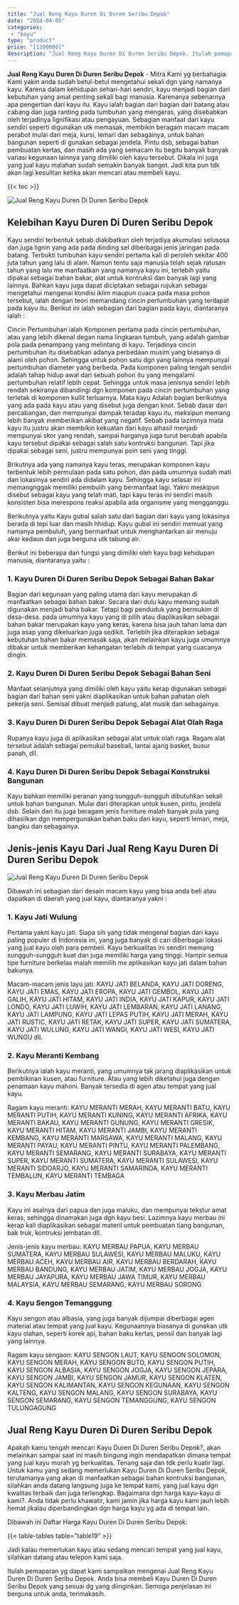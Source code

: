 ```yaml
---
title: "Jual Reng Kayu Duren Di Duren Seribu Depok"
date: "2024-04-05"
categories:
 - "kayu"
type: "product"
price: "[1200000]"
description: "Jual Reng Kayu Duren Di Duren Seribu Depok. Itulah pemaparan yg dapat kami sampaikan mengenai Jual Reng Kayu Duren Di Duren Seribu Depok. Anda bisa membeli K..."
---
```


**Jual Reng Kayu Duren Di Duren Seribu Depok** - Mitra Kami yg berbahagia. Kami yakin anda sudah betul-betul mengetahui sekali dgn yang namanya kayu. Karena dalam kehidupan sehari-hari sendiri, kayu menjadi bagian dari kebutuhan yang amat penting sekali bagi manusia. Karenanya sebenarnya apa pengertian dari kayu itu. Kayu ialah bagian dari bagian dari batang atau cabang dan juga ranting pada tumbuhan yang mengeras, yang disebabkan oleh terjadinya lignifikasi atau pengayuan. Sebagian manfaat dari kayu sendiri seperti digunakan utk memasak, membikin beragam macam macam perabot mulai dari meja, kursi, lemari dan sebagainya, untuk bahan bangunan seperti di gunakan sebagai jendela. Pintu dsb, sebagai bahan pembuatan kertas, dan masih ada yang semacam itu begitu banyak banyak variasi kegunaan lainnya yang dimiliki oleh kayu tersebut. Dikala ini juga yang jual kayu malahan sudah semakin banyak banget. Jadi kita pun tdk akan lagi kesulitan ketika akan mencari atau membeli kayu.

{{< toc >}}

![Jual Reng Kayu Duren Di Duren Seribu Depok](/images/kayu/kayu5.jpg)

## Kelebihan Kayu Duren Di Duren Seribu Depok

Kayu sendiri terbentuk sebab diakibatkan oleh terjadiya akumulasi selusosa dan juga lignin yang ada pada dinding sel diberbagai jenis jaringan pada batang. Terbukti tumbuhan kayu sendiri pertama kali di peroleh sekitar 400 juta tahun yang lalu di alam. Namun tentu saja manusia telah sejak ratusan tahun yang lalu me manfaatkan yang namanya kayu ini, terlebih yaitu dipakai sebagai bahan bakar, alat untuk kontruksi dan banyak lagi yang lainnya. Bahkan kayu juga dapat diciptakan sebagai rujukan sebagai mengetahui mengenai kondisi iklim maupun cuaca pada masa pohon tersebut, ialah dengan teori memandang cincin pertumbuhan yang terdapat pada kayu itu. Berikut ini ialah sebagian dari bagian pada kayu, diantaranya ialah :

Cincin Pertumbuhan ialah Komponen pertama pada cincin pertumbuhan, atau yang lebih dikenal degan nama lingkaran tumbuh, yang adalah gambar pola pada penampang yang melintang di kayu. Terjadinya cincin pertumbuhan itu disebabkan adanya perbedaan musim yang biasanya di alami oleh pohon. Sehingga untuk pohon satu dgn yang lainnya mempunyai pertumbuhan diameter yang berbeda. Pada komponen paling tengah sendiri adalah tahap hidup awal dari sebuah pohon itu yang mengalami pertumbuhan relatif lebih cepat. Sehingga untuk masa jenisnya sendiri lebih rendah sekiranya dibandingi dgn komponen pada cincin pertumbuhan yang terletak di komponen kullit terluarnya. Mata kayu Adalah bagian berikutnya yang ada pada kayu atau yang disebut juga dengan knot. Sebab dasar dari percabangan, dan mempunyai dampak teradap kayu itu, meksipun memang lebih banyak memberikan akibat yang negatif. Sebab pada lazimnya mata kayu itu justru akan membikin kekuatan dari kayu alhasil menjadi mempunyai skor yang rendah, sampai harganya juga turut berubah apabila kayu tersebut dipakai sebagai salah satu kontruksi bangunan. Tapi jika dipakai sebagai seni, justru mempunyai poin seni yang tinggi.

Brikutnya ada yang namanya kayu teras, merupakan komponen kayu terbentuk lebih permulaan pada satu pohon, dan pada umumnya sudah mati dan lokasinya sendiri ada didalam kayu. Sehingga kayu selasar ini memangnggak memiliki pembulih yang bermanfaat lagi. Yakni meskipun disebut sebagai kayu yang telah mati, tapi kayu teras ini sendiri masih konsisten bisa merespons reaksi apabila ada organisme yang mengganggu.

Berikutnya yaitu Kayu gubal salah satu dari bagian dari kayu yang lokasinya berada di tepi luar dan masih hhidup. Kayu gubal ini sendiri memuat yang namanya pembuluh, yang bermanfaat untuk menghantarkan air menuju akar kedaun dan juga berguna utk tabung air.

Berikut ini beberapa dari fungsi yang dimiliki oleh kayu bagi kehidupan manusia, diantaranya yaitu :

### 1\. Kayu Duren Di Duren Seribu Depok Sebagai Bahan Bakar

Bagian dari kegunaan yang paling utama dari kayu merupakan di manfaatkan sebagai bahan bakar. Secara dari dulu kayu memang sudah digunakan menjadi baha bakar. Tetapi bagi penduduk yang bermukim di desa-desa. pada umumnya kayu yang di pilih atau diaplikasikan sebagai bahan bakar merupakan kayu yang keras, karena bisa jauh tahan lama dan juga asap yang dikeluarkan juga sedikit. Terlebih jika diterapkan sebagai kebutuhan bahan bakar memasak saja, akan melainkan kayu juga umumnya dibakar untuk memberikan kehangatan terlebih di tempat yang cuacanya dingin.

### 2\. Kayu Duren Di Duren Seribu Depok Sebagai Bahan Seni

Manfaat selanjutnya yang dimiliki oleh kayu yaitu kerap digunakan sebagai bagian dari bahan seni yakni diaplikasikan untuk bahan pahatan oleh pekerja seni. Semisal dibuat menjadi patung, alat musik dan sebagainya.

### 3\. Kayu Duren Di Duren Seribu Depok Sebagai Alat Olah Raga

Rupanya kayu juga di aplikasikan sebagai alat untuk olah raga. Ragam alat tersebut adalah sebagai pemukul baseball, lantai ajang basket, busur panah, dll.

### 4\. Kayu Duren Di Duren Seribu Depok Sebagai Konstruksi Bangunan

Kayu bahkan memiliki peranan yang sungguh-sungguh dibutuhkan sekali untuk bahan bangunan. Mulai dari diterapkan untuk kusen, pintu, jendela dsb. Selain dari itu juga beragam jenis furniture malah banyak pula yang dihasilkan dgn mempergunakan bahan baku dari kayu, seperti lemari, meja, bangku dan sebagainya.

## Jenis-jenis Kayu Dari Jual Reng Kayu Duren Di Duren Seribu Depok

![Jual Reng Kayu Duren Di Duren Seribu Depok](/images/kayu/kayu13.jpg)

Dibawah ini sebagian dari desain macam kayu yang bisa anda beli atau dapatkan di daerah yang jual kayu, diantaranya yakni :

### 1\. Kayu Jati Wulung

Pertama yakni kayu jati. Siapa sih yang tidak mengenal bagian dari kayu paling populer di Indonesia ini, yang juga banyak di cari diberbagai lokasi yang jual kayu oleh para pembeli. Kayu berkualitas ini sendiri memang sungguh-sungguh kuat dan juga memiliki harga yang tinggi. Hampir semua tipe furniture berkelas malah memilih me aplikasikan kayu jati dalam bahan bakunya.

Macam-macam jenis layu jati: KAYU JATI BELANDA, KAYU JATI DORENG, KAYU JATI EMAS, KAYU JATI EROPA, KAYU JATI GEMBOL, KAYU JATI GALIH, KAYU JATI HITAM, KAYU JATI INDIA, KAYU JATI KAPUR, KAYU JATI LONDO, KAYU JATI LUWIH, KAYU JATI LEMBARAN, KAYU JATI LANANG, KAYU JATI LAMPUNG, KAYU JATI LEPAS PUTIH, KAYU JATI MERAH, KAYU JATI RUSTIC, KAYU JATI RETAK, KAYU JATI SUPER, KAYU JATI SUMATERA, KAYU JATI WULUNG, KAYU JATI WANGI, KAYU JATI WESI, KAYU JATI WUNGU dll.

### 2\. Kayu Meranti Kembang

Berikutnya ialah kayu meranti, yang umumnya tak jarang diaplikasikan untuk pembikinan kusen, atau furniture. Atau yang lebih diketahui juga dengan penamaan kayu mahoni. Banyak tersedia di agen atau tempat yang jual kayu.

Ragam kayu meranti: KAYU MERANTI MERAH, KAYU MERANTI BATU, KAYU MERANTI PUTIH, KAYU MERANTI KUNING, KAYU MERANTI AFRIKA, KAYU MERANTI BAKAU, KAYU MERANTI GUNUNG, KAYU MERANTI GRESIK, KAYU MERANTI HITAM, KAYU MERANTI JAMBI, KAYU MERANTI KEMBANG, KAYU MERANTI MARSAWA, KAYU MERANTI MALANG, KAYU MERANTI PAYAU, KAYU MERANTI PINTU, KAYU MERANTI PALEMBANG, KAYU MERANTI SEMARANG, KAYU MERANTI SURABAYA, KAYU MERANTI SUPER, KAYU MERANTI SUMATERA, KAYU MERANTI SULAWESI, KAYU MERANTI SIDOARJO, KAYU MERANTI SAMARINDA, KAYU MERANTI TEMBALUN, KAYU MERANTI TEMBAGA

### 3\. Kayu Merbau Jatim

Kayu ini asalnya dari papua dan juga maluku, dan mempunyai tekstur amat keras, sehingga dinamakan juga dgn kayu besi. Lazimnya kayu merbau ini kerap kali diaplikasikan sebagai materil untuk pembuatan tiang bangunan, bak truk, kontruksi jembatan dll.

Jenis-jenis kayu merbau: KAYU MERBAU PAPUA, KAYU MERBAU SUMATERA, KAYU MERBAU SULAWESI, KAYU MERBAU MALUKU, KAYU MERBAU ACEH, KAYU MERBAU AIR, KAYU MERBAU BERDARAH, KAYU MERBAU BANDUNG, KAYU MERBAU JATIM, KAYU MERBAU JOGJA, KAYU MERBAU JAYAPURA, KAYU MERBAU JAWA TIMUR, KAYU MERBAU MALAYSIA, KAYU MERBAU SEMARANG, KAYU MERBAU SORONG

### 4\. Kayu Sengon Temanggung

Kayu sengon atau albasia, yang juga banyak dijumpai diberbagai agen material atau tempat yang jual kayu. Kegunaannya biasanya di gunakan utk kayu olahan, seperti korek api, bahan baku kertas, pensil dan banyak lagi yang lainnya.

Ragam kayu sengaon: KAYU SENGON LAUT, KAYU SENGON SOLOMON, KAYU SENGON MERAH, KAYU SENGON BUTO, KAYU SENGON PUTIH, KAYU SENGON ALBASIA, KAYU SENGON JOGJA, KAYU SENGON JEPARA, KAYU SENGON JAMBI, KAYU SENGON JAMUR, KAYU SENGON KLATEN, KAYU SENGON KALIMANTAN, KAYU SENGON KEGUNAAN, KAYU SENGON KALTENG, KAYU SENGON MALANG, KAYU SENGON SURABAYA, KAYU SENGON SEMARANG, KAYU SENGON TEMANGGUNG, KAYU SENGON TULUNGAGUNG

## Jual Reng Kayu Duren Di Duren Seribu Depok

Apakah kamu tengah mencari Kayu Duren Di Duren Seribu Depok?, akan melainkan sampai saat ini masih bingung ingin mendapatkan dimana tempat yang jual kayu murah yg berkualitas. Tenang saja dan tdk perlu kuatir lagi. Untuk kamu yang sedang memerlukan Kayu Duren Di Duren Seribu Depok, terutamanya yang akan di manfaatkan sebagai bahan kontruksi bangunan, silahkan anda datang langsung juga ke tempat kami, yang jual kayu dgn kwalitas terbaik dan juga terlengkap. Bagaimana dgn harga kayu-kayu di kami?. Anda tidak perlu khawatir, kami jamin jika harga kayu kami jauh lebih hemat jikalau diperbandingkan dgn harga kayu yg ada di tempat lain.

Dibawah ini Daftar Harga Kayu Duren Di Duren Seribu Depok:

{{< table-tables table="table19" >}}

Jadi kalau memerlukan kayu atau sedang mencari tempat yang jual kayu, silahkan datang atau telepon kami saja.

Itulah pemaparan yg dapat kami sampaikan mengenai Jual Reng Kayu Duren Di Duren Seribu Depok. Anda bisa membeli Kayu Duren Di Duren Seribu Depok yang sesuai dg yang diinginkan. Semoga penjelasan ini berguna untuk anda, terimakasih.
